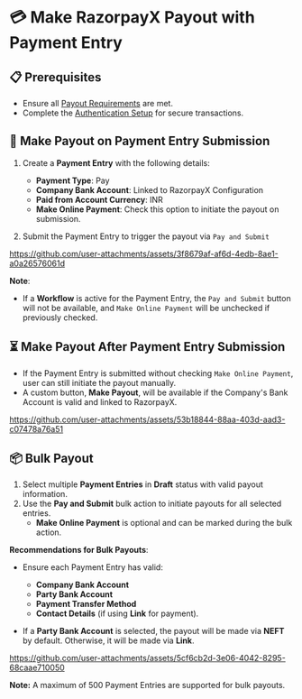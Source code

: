# 💳 Make RazorpayX Payout with Payment Entry

## 📋 Prerequisites

- Ensure all [Payout Requirements](https://github.com/resilient-tech/razorpayx-integration/blob/version-15/docs/payout/1_requirements.md) are met.  
- Complete the [Authentication Setup](https://github.com/resilient-tech/razorpayx-integration/blob/version-15/docs/payout/2_Authentication.md) for secure transactions.  

## 🚀 Make Payout on Payment Entry Submission

1. Create a **Payment Entry** with the following details:  
   - **Payment Type**: Pay  
   - **Company Bank Account**: Linked to RazorpayX Configuration  
   - **Paid from Account Currency**: INR  
   - **Make Online Payment**: Check this option to initiate the payout on submission.  

2. Submit the Payment Entry to trigger the payout via `Pay and Submit`  

https://github.com/user-attachments/assets/3f8679af-af6d-4edb-8ae1-a0a26576061d

**Note**:

- If a **Workflow** is active for the Payment Entry, the `Pay and Submit` button will not be available, and `Make Online Payment` will be unchecked if previously checked.  

## ⏳ Make Payout After Payment Entry Submission

- If the Payment Entry is submitted without checking `Make Online Payment`, user can still initiate the payout manually.  
- A custom button, **Make Payout**, will be available if the Company's Bank Account is valid and linked to RazorpayX.  

https://github.com/user-attachments/assets/53b18844-88aa-403d-aad3-c07478a76a51

## 📦 Bulk Payout

1. Select multiple **Payment Entries** in **Draft** status with valid payout information.  
2. Use the **Pay and Submit** bulk action to initiate payouts for all selected entries.  
   - **Make Online Payment** is optional and can be marked during the bulk action.  

**Recommendations for Bulk Payouts**:

- Ensure each Payment Entry has valid:  
  - **Company Bank Account**  
  - **Party Bank Account**  
  - **Payment Transfer Method**  
  - **Contact Details** (if using **Link** for payment).

- If a **Party Bank Account** is selected, the payout will be made via **NEFT** by default. Otherwise, it will be made via **Link**.  

https://github.com/user-attachments/assets/5cf6cb2d-3e06-4042-8295-68caae710050

**Note:** A maximum of 500 Payment Entries are supported for bulk payouts.
